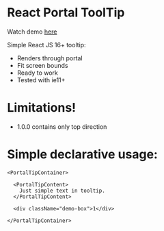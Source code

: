 # React Portal ToolTip

Watch demo [here](https://vadeneev.github.io/ReactPortalToolTip/index.html)

Simple React JS 16+ tooltip:

  - Renders through portal
  - Fit screen bounds
  - Ready to work
  - Tested with ie11+ 

# Limitations!

  - 1.0.0 contains only top direction
  
  
# Simple declarative usage:

```
<PortalTipContainer>

  <PortalTipContent>
    Just simple text in tooltip.
  </PortalTipContent>

  <div className="demo-box">1</div>
  
</PortalTipContainer>
```
